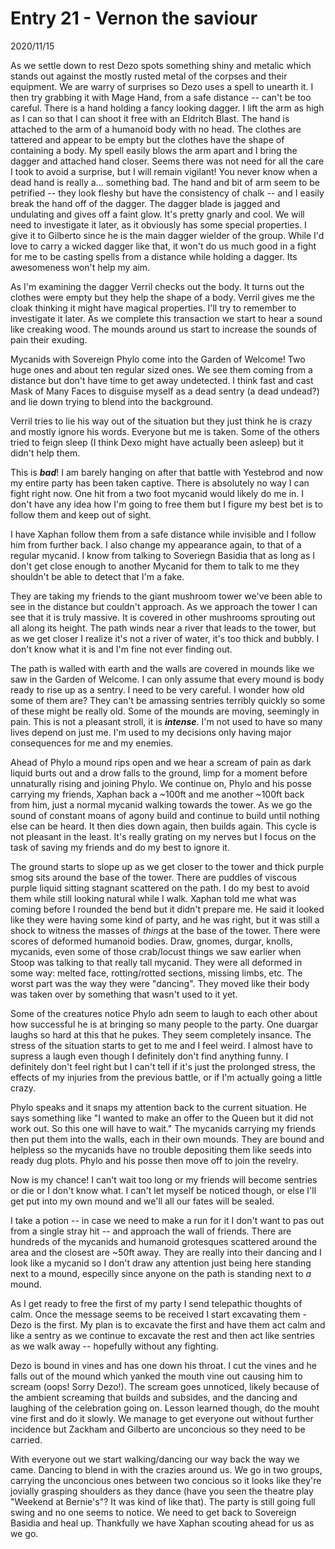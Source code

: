 
# Entry 21 - Vernon the saviour
<span class="journaldate">2020/11/15</span>
  
As we settle down to rest Dezo spots something shiny and metalic which stands out against the mostly rusted metal of the corpses and their equipment. We are warry of surprises so Dezo uses a spell to unearth it. I then try grabbing it with Mage Hand, from a safe distance -- can't be too careful. There is a hand holding a fancy looking dagger. I lift the arm as high as I can so that I can shoot it free with an Eldritch Blast. The hand is attached to the arm of a humanoid body with no head. The clothes are tattered and appear to be empty but the clothes have the shape of containing a body. My spell easily blows the arm apart and I bring the dagger and attached hand closer. Seems there was not need for all the care I took to avoid a surprise, but I will remain vigilant! You never know when a dead hand is really a... something bad. The hand and bit of arm seem to be petrified -- they look fleshy but have the consistency of chalk -- and I easily break the hand off of the dagger. The dagger blade is jagged and undulating and gives off a faint glow. It's pretty gnarly and cool. We will need to investigate it later, as it obviously has some special properties. I give it to Gilberto since he is the main dagger wielder of the group. While I'd love to carry a wicked dagger like that, it won't do us much good in a fight for me to be casting spells from a distance while holding a dagger. Its awesomeness won't help my aim.

As I'm examining the dagger Verril checks out the body. It turns out the clothes were empty but they help the shape of a body. Verril gives me the cloak thinking it might have magical properties. I'll try to remember to investigate it later. As we complete this transaction we start to hear a sound like creaking wood. The mounds around us start to increase the sounds of pain their exuding.

Mycanids with Sovereign Phylo come into the Garden of Welcome! Two huge ones and about ten regular sized ones. We see them coming from a distance but don't have time to get away undetected. I think fast and cast Mask of Many Faces to disguise myself as a dead sentry (a dead undead?) and lie down trying to blend into the background.

Verril tries to lie his way out of the situation but they just think he is crazy and mostly ignore his words. Everyone but me is taken. Some of the others tried to feign sleep (I think Dexo might have actually been asleep) but it didn't help them. 

This is **_bad_**! I am barely hanging on after that battle with Yestebrod and now my entire party has been taken captive. There is absolutely no way I can fight right now. One hit from a two foot mycanid would likely do me in. I don't have any idea how I'm going to free them but I figure my best bet is to follow them and keep out of sight.

I have Xaphan follow them from a safe distance while invisible and I follow him from further back. I also change my appearance again, to that of a regular mycanid. I know from talking to Soveriegn Basidia that as long as I don't get close enough to another Mycanid for them to talk to me they shouldn't be able to detect that I'm a fake.

They are taking my friends to the giant mushroom tower we've been able to see in the distance but couldn't approach. As we approach the tower I can see that it is truly massive. It is covered in other mushrooms sprouting out all along its height. The path winds near a river that leads to the tower, but as we get closer I realize it's not a river of water, it's too thick and bubbly. I don't know what it is and I'm fine not ever finding out.

The path is walled with earth and the walls are covered in mounds like we saw in the Garden of Welcome. I can only assume that every mound is body ready to rise up as a sentry. I need to be very careful. I wonder how old some of them are? They can't be amassing sentries terribly quickly so some of these might be really old. Some of the mounds are moving, seemingly in pain. This is not a pleasant stroll, it is **_intense_**. I'm not used to have so many lives depend on just me. I'm used to my decisions only having major consequences for me and my enemies.

Ahead of Phylo a mound rips open and we hear a scream of pain as dark liquid burts out and a drow falls to the ground, limp for a moment before unnaturally rising and joining Phylo. We continue on, Phylo and his posse carrying my friends, Xaphan back a ~100ft and me another ~100ft back from him, just a normal mycanid walking towards the tower. As we go the sound of constant moans of agony build and continue to build until nothing else can be heard. It then dies down again, then builds again. This cycle is not pleasant in the least. It's really grating on my nerves but I focus on the task of saving my friends and do my best to ignore it.

The ground starts to slope up as we get closer to the tower and thick purple smog sits around the base of the tower. There are puddles of viscous purple liquid sitting stagnant scattered on the path. I do my best to avoid them while still looking natural while I walk. Xaphan told me what was coming before I rounded the bend but it didn't prepare me. He said it looked like they were having some kind of party, and he was right, but it was still a shock to witness the masses of *things* at the base of the tower. There were scores of deformed humanoid bodies. Draw, gnomes, durgar, knolls, mycanids, even some of those crab/locust things we saw earlier when Stoop was talking to that really tall mycanid. They were all deformed in some way: melted face, rotting/rotted sections, missing limbs, etc. The worst part was the way they were "dancing". They moved like their body was taken over by something that wasn't used to it yet.

Some of the creatures notice Phylo adn seem to laugh to each other about how successful he is at bringing so many people to the party. One duargar laughs so hard at this that he pukes. They seem completely insance. The stress of the situation starts to get to me and I feel weird. I almost have to supress a laugh even though I definitely don't find anything funny. I definitely don't feel right but I can't tell if it's just the prolonged stress, the effects of my injuries from the previous battle, or if I'm actually going a little crazy.

Phylo speaks and it snaps my attention back to the current situation. He says something like "I wanted to make an offer to the Queen but it did not work out. So this one will have to wait." The mycanids carrying my friends then put them into the walls, each in their own mounds. They are bound and helpless so the mycanids have no trouble depositing them like seeds into ready dug plots. Phylo and his posse then move off to join the revelry.

Now is my chance! I can't wait too long or my friends will become sentries or die or I don't know what. I can't let myself be noticed though, or else I'll get put into my own mound and we'll all our fates will be sealed.

I take a potion -- in case we need to make a run for it I don't want to pas out from a single stray hit -- and approach the wall of friends. There are hundreds of the mycanids and humanoid grotesques scattered around the area and the closest are ~50ft away. They are really into their dancing and I look like a mycanid so I don't draw any attention just being here standing next to a mound, especilly since anyone on the path is standing next to *a* mound. 

As I get ready to free the first of my party I send telepathic thoughts of calm. Once the message seems to be received I start excavating them - Dezo is the first. My plan is to excavate the first and have them act calm and like a sentry as we continue to excavate the rest and then act like sentries as we walk away -- hopefully without any fighting.

Dezo is bound in vines and has one down his throat. I cut the vines and he falls out of the mound which yanked the mouth vine out causing him to scream (oops! Sorry Dezo!). The scream goes unnoticed, likely because of the ambient screaming that builds and subsides, and the dancing and laughing of the celebration going on. Lesson learned though, do the mouht vine first and do it slowly. We manage to get everyone out without further incidence but Zackham and Gilberto are unconcious so they need to be carried. 

With everyone out we start walking/dancing our way back the way we came. Dancing to blend in with the crazies around us. We go in two groups, carrying the unconcious ones between two concious so it looks like they're jovially grasping shoulders as they dance (have you seen the theatre play "Weekend at Bernie's"? It was kind of like that). The party is still going full swing and no one seems to notice. We need to get back to Sovereign Basidia and heal up. Thankfully we have Xaphan scouting ahead for us as we go.

